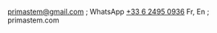  [primastem@gmail.com](mailto:primastem@gmail.com) ; WhatsApp [+33 6 2495 0936](https://api.whatsapp.com/send?phone=33624950936) Fr, En ; primastem.com
